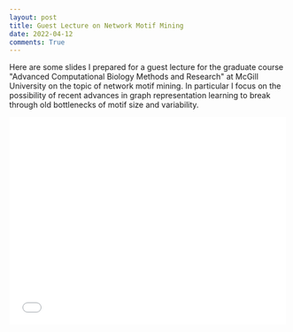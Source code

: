 ```yaml
---
layout: post
title: Guest Lecture on Network Motif Mining 
date: 2022-04-12
comments: True
---
```


Here are some slides I prepared for a guest lecture for the graduate course "Advanced Computational Biology Methods and Research" at McGill University on the topic of network motif mining. In particular I focus on the possibility of recent advances in graph representation learning to break through old bottlenecks of motif size and variability. 

<embed src="{{site.url}}/assets/motifstalk.pdf" width="500" height="375" 
 type="application/pdf">
